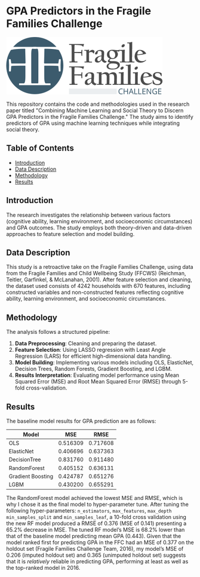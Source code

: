 # GPA Predictors in the Fragile Families Challenge

![alt text](https://github.com/tediyankov/fragile-families-challenge/blob/main/unnamed.png?raw=true)

This repository contains the code and methodologies used in the research paper titled "Combining Machine Learning and Social Theory to Discern GPA Predictors in the Fragile Families Challenge." The study aims to identify predictors of GPA using machine learning techniques while integrating social theory.

## Table of Contents
- [Introduction](#introduction)
- [Data Description](#data-description)
- [Methodology](#methodology)
- [Results](#results)

## Introduction
The research investigates the relationship between various factors (cognitive ability, learning environment, and socioeconomic circumstances) and GPA outcomes. The study employs both theory-driven and data-driven approaches to feature selection and model building.

## Data Description
This study is a retroactive take on the Fragile Families Challenge, using data from the Fragile Families and Child Wellbeing Study (FFCWS) (Reichman, Teitler, Garfinkel, & McLanahan, 2001). After feature selection and cleaning, the dataset used consists of 4242 households with 670 features, including constructed variables and non-constructed features reflecting cognitive ability, learning environment, and socioeconomic circumstances.

## Methodology
The analysis follows a structured pipeline:
1. **Data Preprocessing**: Cleaning and preparing the dataset.
2. **Feature Selection**: Using LASSO regression with Least Angle Regression (LARS) for efficient high-dimensional data handling.
3. **Model Building**: Implementing various models including OLS, ElasticNet, Decision Trees, Random Forests, Gradient Boosting, and LGBM.
4. **Results Interpretation**: Evaluating model performance using Mean Squared Error (MSE) and Root Mean Squared Error (RMSE) through 5-fold cross-validation.

## Results
The baseline model results for GPA prediction are as follows:

| Model          | MSE       | RMSE     |
|----------------|-----------|----------|
| OLS            | 0.516309  | 0.717608 |
| ElasticNet     | 0.406696  | 0.637363 |
| DecisionTree    | 0.831760  | 0.911480 |
| RandomForest    | 0.405152  | 0.636131 |
| Gradient Boosting| 0.424787 | 0.651276 |
| LGBM           | 0.430200  | 0.655291 |

The RandomForest model achieved the lowest MSE and RMSE, which is why I chose it as the final model to hyper-parameter tune. After tuning the following hyper-parameters: `n_estimators`, `max_features`, `max_depth` `min_samples_split` and `min_samples_leaf`, a 10-fold cross validation using the new RF model produced a RMSE of 0.376 (MSE of 0.141) presenting a 65.2% decrease in MSE. The tuned RF model’s MSE is 68.2% lower than that of the baseline model predicting mean GPA (0.443). Given that the model ranked first for predicting GPA in the FFC had an MSE of 0.377 on the holdout set (Fragile Families Challenge Team, 2016), my model’s MSE of 0.206 (imputed holdout set) and 0.365 (unimputed holdout set) suggests that it is _relatively_ reliable in predicting GPA, performing at least as well as the top-ranked model in 2016.
